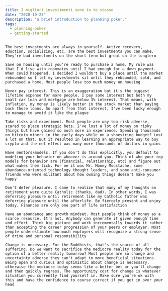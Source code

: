 ```yaml
---
title: I migliori investimenti sono in te stesso
date: "2020-10-23"
description: "a brief introduction to planning poker."
tags:
  - planning-poker
  - getting-started
---
```


    The best investments are always in yourself. Active recovery, eduction, socializing, etc. are the best investments you can make. They're bad investments on the short term but great on the longterm

    Save on housing until you're ready to purchase a home. My rule was that I'd live with roommates until I had enough for a down payment. When covid happened, I decided I wouldn't buy a place until the market rebounded so I let my investments sit until they rebounded, sold, and purchased a home. Most people lose too much money on housing

    Never pay interest. This is an exaggeration but it's the biggest lifetime expense for more people. I pay some interest but both my small car loan and mortgage are below 3% interest. That means, with inflation, my money is likely better in the stock market than paying back those loans. So apart from that interest, I've been lucky enough to manage to avoid it like the plague

    Take risks and experiment. Most people are way too risk adverse, scared to place strategic bets. I've lost a lot of money on risky things but have gained so much more in experience. Spending thousands on bitcoin miners in the early days while on a shoestring budget? Lost a lot on that. But it resulted in learning an appropriate way to buy crypto and the net effect was many more thousands of dollars in gains

    Have mentors/models. If you don't do this explicitly, you default to modeling your behavior on whoever is around you. Think of who your top models for behavior are (financial, relationship, etc) and figure out what makes them tick. For me it was Mr. Money Moustache, some abundance-oriented technology thought leaders, and some anti-consumer friends who were militant about how owning things doesn't make you happy

    Don't defer pleasure. I came to realize that many of my thoughts on retirement were quite Catholic (thanks, dad). In other words, I was deferring pleasure until retirement like my Catholic father was deferring pleasure until the afterlife. Be fiercely present and enjoy today. Finances are only one part of life satisfaction

    Have an abundance and growth mindset. Most people think of money as a scarce resource. It's not. Anybody can generate it given enough time and effort. Think big picture and work incrementally towards it rather than accepting the career progression of your peers or employer. Most people underestimate how much employers will recognize a strong sense of drive and personal responsibility

    Change is necessary. For the Buddhists, that's the source of all suffering. Do we want to sacrifice the mediocre reality today for the option of a better reality tomorrow? Most people are so change and uncertainty adverse they can't adapt to more beneficial situations. Being open and curious and optimistic about change is necessary, otherwise the mediocre today seems like a better bet or you'll change and then quickly regress. The opportunity cost for change is whatever situation you currently find yourself in. Make sure you're ok with this and have the confidence to course correct if you get in over your head